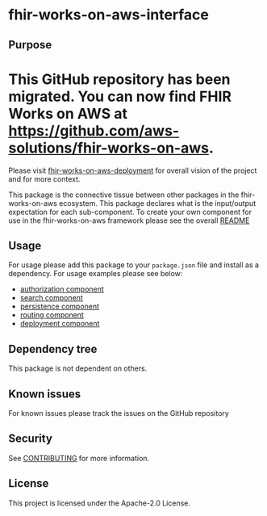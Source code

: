 # fhir-works-on-aws-interface

## Purpose
# This GitHub repository has been migrated. You can now find FHIR Works on AWS at https://github.com/aws-solutions/fhir-works-on-aws.

Please visit [fhir-works-on-aws-deployment](https://github.com/awslabs/fhir-works-on-aws-deployment) for overall vision of the project and for more context.

This package is the connective tissue between other packages in the fhir-works-on-aws ecosystem. This package declares what is the input/output expectation for each sub-component. To create your own component for use in the fhir-works-on-aws framework please see the overall [README](https://github.com/awslabs/fhir-works-on-aws-deployment)

## Usage

For usage please add this package to your `package.json` file and install as a dependency. For usage examples please see below:

- [authorization component](https://github.com/awslabs/fhir-works-on-aws-authz-rbac)
- [search component](https://github.com/awslabs/fhir-works-on-aws-search-es)
- [persistence component](https://github.com/awslabs/fhir-works-on-aws-persistence-ddb)
- [routing component](https://github.com/awslabs/fhir-works-on-aws-routing)
- [deployment component](https://github.com/awslabs/fhir-works-on-aws-deployment)

## Dependency tree

This package is not dependent on others.

## Known issues

For known issues please track the issues on the GitHub repository

## Security

See [CONTRIBUTING](CONTRIBUTING.md#security-issue-notifications) for more information.

## License

This project is licensed under the Apache-2.0 License.
